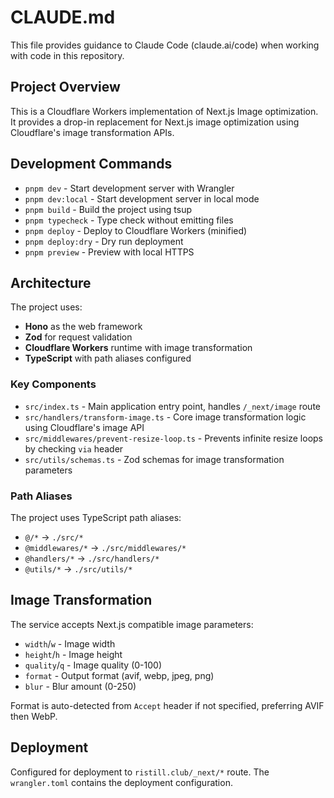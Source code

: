 # CLAUDE.md

This file provides guidance to Claude Code (claude.ai/code) when working with code in this repository.

## Project Overview

This is a Cloudflare Workers implementation of Next.js Image optimization. It provides a drop-in replacement for Next.js image optimization using Cloudflare's image transformation APIs.

## Development Commands

- `pnpm dev` - Start development server with Wrangler
- `pnpm dev:local` - Start development server in local mode
- `pnpm build` - Build the project using tsup
- `pnpm typecheck` - Type check without emitting files
- `pnpm deploy` - Deploy to Cloudflare Workers (minified)
- `pnpm deploy:dry` - Dry run deployment
- `pnpm preview` - Preview with local HTTPS

## Architecture

The project uses:

- **Hono** as the web framework
- **Zod** for request validation
- **Cloudflare Workers** runtime with image transformation
- **TypeScript** with path aliases configured

### Key Components

- `src/index.ts` - Main application entry point, handles `/_next/image` route
- `src/handlers/transform-image.ts` - Core image transformation logic using Cloudflare's image API
- `src/middlewares/prevent-resize-loop.ts` - Prevents infinite resize loops by checking `via` header
- `src/utils/schemas.ts` - Zod schemas for image transformation parameters

### Path Aliases

The project uses TypeScript path aliases:

- `@/*` → `./src/*`
- `@middlewares/*` → `./src/middlewares/*`
- `@handlers/*` → `./src/handlers/*`
- `@utils/*` → `./src/utils/*`

## Image Transformation

The service accepts Next.js compatible image parameters:

- `width`/`w` - Image width
- `height`/`h` - Image height
- `quality`/`q` - Image quality (0-100)
- `format` - Output format (avif, webp, jpeg, png)
- `blur` - Blur amount (0-250)

Format is auto-detected from `Accept` header if not specified, preferring AVIF then WebP.

## Deployment

Configured for deployment to `ristill.club/_next/*` route. The `wrangler.toml` contains the deployment configuration.
